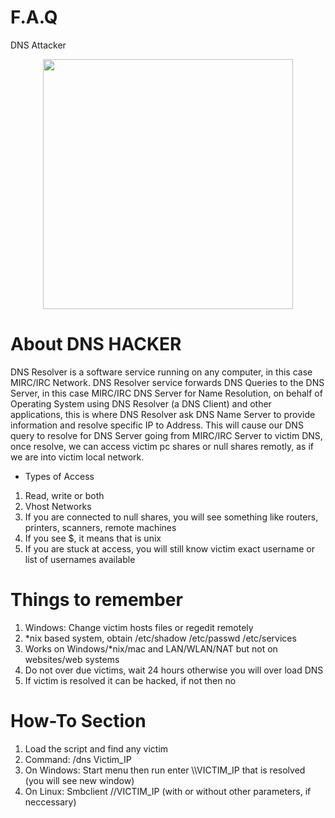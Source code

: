 # F.A.Q
DNS Attacker

<div align="center">
    <img src="http://oi63.tinypic.com/33dfc4m.jpg" width="400px"</img> 
</div>


# About DNS HACKER
DNS Resolver is a software service running on any computer, in this case MIRC/IRC Network. DNS Resolver service forwards DNS 
Queries to the DNS Server, in this case MIRC/IRC DNS Server for Name Resolution, on behalf of Operating System using DNS
Resolver (a DNS Client) and other applications, this is where DNS Resolver ask DNS Name Server to provide information and
resolve specific IP to Address. This will cause our DNS query to resolve for DNS Server going from MIRC/IRC Server to
victim DNS, once resolve, we can access victim pc shares or null shares remotly, as if we are into victim local network.
- Types of Access
1. Read, write or both
2. Vhost Networks
5. If you are connected to null shares, you will see something like routers, printers, scanners, remote machines
6. If you see $, it means that is unix
7. If you are stuck at access, you will still know victim exact username or list of usernames available

# Things to remember
1. Windows: Change victim hosts files or regedit remotely
2. *nix based system, obtain /etc/shadow /etc/passwd /etc/services
3. Works on Windows/*nix/mac and LAN/WLAN/NAT but not on websites/web systems
4. Do not over due victims, wait 24 hours otherwise you will over load DNS
5. If victim is resolved it can be hacked, if not then no

# How-To Section
1. Load the script and find any victim
2. Command: /dns Victim_IP
3. On Windows: Start menu then run enter \\\VICTIM_IP that is resolved (you will see new window)
4. On Linux: Smbclient //VICTIM_IP (with or without other parameters, if neccessary)
